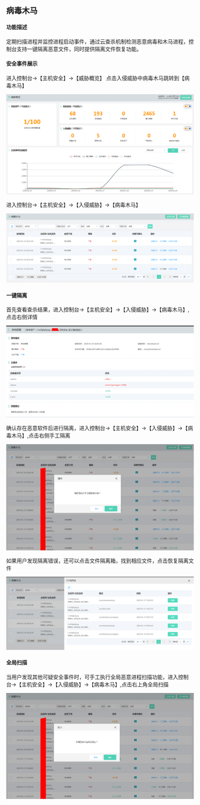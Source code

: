## 病毒木马

#### 功能描述

定期扫描进程并监控进程启动事件，通过云查杀机制检测恶意病毒和木马进程，控制台支持一键隔离恶意文件，同时提供隔离文件恢复功能。

#### 安全事件展示

进入控制台->【主机安全】->【威胁概览】 点击入侵威胁中病毒木马跳转到【病毒木马】

![](../../../../image/Endpoint-Security/cloudvirus4.png)

进入控制台->【主机安全】->【入侵威胁】->【病毒木马】

![](../../../../image/Endpoint-Security/cloudvirus1.png)

#### 一键隔离

首先查看查杀结果，进入控制台->【主机安全】->【入侵威胁】->【病毒木马】,点击右侧详情

![](../../../../image/Endpoint-Security/cloudvirus2.png)

确认存在恶意软件后进行隔离，进入控制台->【主机安全】->【入侵威胁】->【病毒木马】,点击右侧手工隔离

![](../../../../image/Endpoint-Security/cloudvirus5.png)

如果用户发现隔离错误，还可以点击文件隔离箱，找到相应文件，点击恢复隔离文件

![](../../../../image/Endpoint-Security/cloudvirus3.png)


#### 全局扫描

当用户发现其他可疑安全事件时，可手工执行全局恶意进程扫描功能，进入控制台->【主机安全】->【入侵威胁】->【病毒木马】,点击右上角全局扫描

![](../../../../image/Endpoint-Security/cloudvirus6.png)
